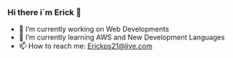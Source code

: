 ### Hi there i´m Erick 👊

- 🔭 I’m currently working on Web Developments
- 🌱 I’m currently learning AWS and New Development Languages
- 📫 How to reach me: Erickps21@live.com 
